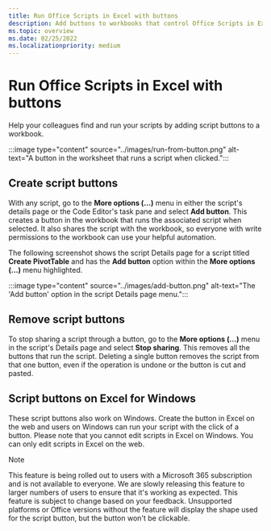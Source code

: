 ```yaml
---
title: Run Office Scripts in Excel with buttons
description: Add buttons to workbooks that control Office Scripts in Excel.
ms.topic: overview
ms.date: 02/25/2022
ms.localizationpriority: medium
---
```


# Run Office Scripts in Excel with buttons

Help your colleagues find and run your scripts by adding script buttons to a workbook.

:::image type="content" source="../images/run-from-button.png" alt-text="A button in the worksheet that runs a script when clicked.":::

## Create script buttons

With any script, go to the **More options (…)** menu in either the script's details page or the Code Editor's task pane and select **Add button**. This creates a button in the workbook that runs the associated script when selected. It also shares the script with the workbook, so everyone with write permissions to the workbook can use your helpful automation.

The following screenshot shows the script Details page for a script titled **Create PivotTable** and has the **Add button** option within the **More options (…)** menu highlighted.

:::image type="content" source="../images/add-button.png" alt-text="The 'Add button' option in the script Details page menu.":::

## Remove script buttons

To stop sharing a script through a button, go to the **More options (…)** menu in the script's Details page and select **Stop sharing**. This removes all the buttons that run the script. Deleting a single button removes the script from that one button, even if the operation is undone or the button is cut and pasted.

## Script buttons on Excel for Windows

These script buttons also work on Windows. Create the button in Excel on the web and users on Windows can run your script with the click of a button. Please note that you cannot edit scripts in Excel on Windows. You can only edit scripts in Excel on the web.

> [!NOTE]
> This feature is being rolled out to users with a Microsoft 365 subscription and is not available to everyone. We are slowly releasing this feature to larger numbers of users to ensure that it's working as expected. This feature is subject to change based on your feedback. Unsupported platforms or Office versions without the feature will display the shape used for the script button, but the button won't be clickable.

